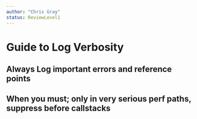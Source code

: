 ```yaml
---
author: "Chris Gray"
status: ReviewLevel1
---
```


# Guide to Log Verbosity

## Always Log important errors and reference points

## When you must; only in very serious perf paths, suppress before callstacks
